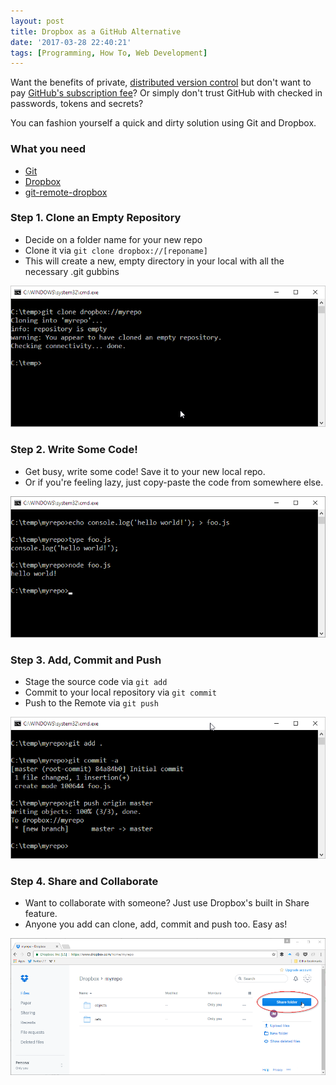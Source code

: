 ```yaml
---
layout: post
title: Dropbox as a GitHub Alternative
date: '2017-03-28 22:40:21'
tags: [Programming, How To, Web Development]
---
```


Want the benefits of private, <a href="https://en.wikipedia.org/wiki/Distributed_version_control" target="_blank">distributed version control</a> but don't want to pay <a href="https://github.com/pricing" target="_blank">GitHub's subscription fee</a>? Or simply don't trust GitHub with checked in passwords, tokens and secrets?

You can fashion yourself a quick and dirty solution using Git and Dropbox.

### What you need

* <a href="https://git-scm.com/downloads" target="_blank">Git</a>
* <a href="https://www.dropbox.com" target="_blank">Dropbox</a>
* <a href="https://github.com/anishathalye/git-remote-dropbox" target="_blank">git-remote-dropbox</a>

### Step 1. Clone an Empty Repository

* Decide on a folder name for your new repo
* Clone it via <code>git clone dropbox://[reponame]</code>
* This will create a new, empty directory in your local with all the necessary .git gubbins

![](/img/posts/git-dropbox-step-1.png)

### Step 2. Write Some Code!

* Get busy, write some code! Save it to your new local repo.
* Or if you're feeling lazy, just copy-paste the code from somewhere else.

![](/img/posts/git-dropbox-step-2.png)

### Step 3. Add, Commit and Push

* Stage the source code via <code>git add</code>
* Commit to your local repository via <code>git commit</code>
* Push to the Remote via <code>git push</code>

![](/img/posts/git-dropbox-step-3.png)

### Step 4. Share and Collaborate

* Want to collaborate with someone? Just use Dropbox's built in Share feature.
* Anyone you add can clone, add, commit and push too. Easy as!

![](/img/posts/git-dropbox-step-4.png)